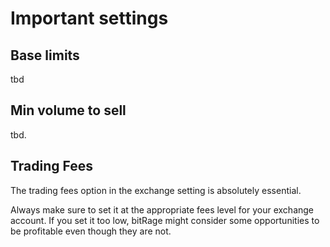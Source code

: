 # Important settings

## Base limits

tbd

## Min volume to sell

tbd.

## Trading Fees

The trading fees option in the exchange setting is absolutely essential. 

Always make sure to set it at the appropriate fees level for your exchange account. If you set it too low, bitRage might consider some opportunities to be profitable even though they are not.





